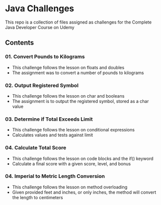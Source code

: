 # Java Challenges

This repo is a collection of files assigned as challenges for the Complete Java Developer Course on Udemy

## Contents

### 01. Convert Pounds to Kilograms
  - This challenge follows the lesson on floats and doubles
  - The assignment was to convert a number of pounds to kilograms

### 02. Output Registered Symbol
  - This challenge follows the lesson on char and booleans
  - The assignment is to output the registered symbol, stored as a char value

### 03. Determine if Total Exceeds Limit
  - This challenge follows the lesson on conditional expressions
  - Calculates values and tests against limit

### 04. Calculate Total Score
  - This challenge follows the lesson on code blocks and the if() keyword
  - Calculate a final score with a given score, level, and bonus

### 04. Imperial to Metric Length Conversion
  - This challenge follows the lesson on method overloading
  - Given provided feet and inches, or only inches, the method will convert the length to centimeters
